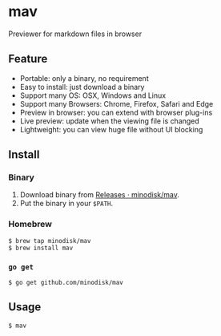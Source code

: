 # mav

Previewer for markdown files in browser

## Feature

- Portable: only a binary, no requirement
- Easy to install: just download a binary
- Support many OS: OSX, Windows and Linux
- Support many Browsers: Chrome, Firefox, Safari and Edge
- Preview in browser: you can extend with browser plug-ins
- Live preview: update when the viewing file is changed
- Lightweight: you can view huge file without UI blocking

## Install

### Binary

1. Download binary from [Releases · minodisk/mav](https://github.com/minodisk/mav/releases).
1. Put the binary in your `$PATH`.

### Homebrew

```
$ brew tap minodisk/mav
$ brew install mav
```

### `go get`

```
$ go get github.com/minodisk/mav
```

## Usage

```
$ mav
```
